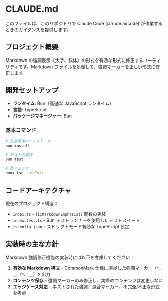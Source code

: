 # CLAUDE.md

このファイルは、このリポジトリで Claude Code (claude.ai/code) が作業するときのガイダンスを提供します。

## プロジェクト概要

Markdown の強調表示（太字、斜体）の形式を有効な形式に修正するユーティリティです。Markdown ファイルを処理して、強調マーカーを正しい形式に修正します。

## 開発セットアップ

- **ランタイム**: Bun（高速な JavaScript ランタイム）
- **言語**: TypeScript
- **パッケージマネージャー**: Bun

### 基本コマンド

```bash
# 依存関係のインストール
bun install

# テストの実行
bun test

# 型チェック
bunx tsc --noEmit
```

## コードアーキテクチャ

現在のプロジェクト構造：

- `index.ts` - `fixMarkdownEmphasis()` 関数の実装
- `index.test.ts` - Bun テストランナーを使用したテストスイート
- `tsconfig.json` - ストリクトモード有効な TypeScript 設定

## 実装時の主な方針

Markdown 強調修正機能の実装時には以下を考慮してください：

1. **有効な Markdown 構文** - CommonMark 仕様に準拠した強調マーカー（`*`、`_`、`**`、`__`）を出力
2. **コンテンツ保存** - 強調マーカーのみ修正し、実際のコンテンツは変更しない
3. **エッジケース対応** - ネストされた強調、混合マーカー、不完全/不正な形式を考慮
